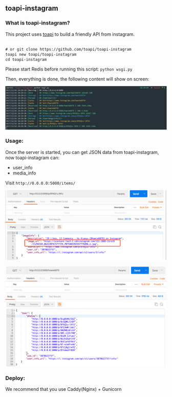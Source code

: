 ## toapi-instagram

### What is toapi-instagram?

This project uses [toapi](https://github.com/gaojiuli/toapi) to build a friendly API from instagram.


``` shell

# or git clone https://github.com/toapi/toapi-instagram
toapi new toapi/toapi-instagram
cd toapi-instagram

```

Please start Redis before running this script: `python wsgi.py`

Then, everything is done, the following content will show on screen:

![RUN](./docs/00.png)

### Usage:

Once the server is started, you can get JSON data from toapi-instagram, now toapi-instagram can:

- user_info
- media_info

Visit `http://0.0.0.0:5000/items/`

![RUN](./docs/01.png)

![RUN](./docs/02.png)

### Deploy:

We recommend that you use Caddy(Nginx) + Gunicorn
